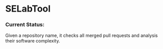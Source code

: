 # SELabTool

### Current Status:

Given a repository name, it checks all merged pull requests and analysis their software complexity.
